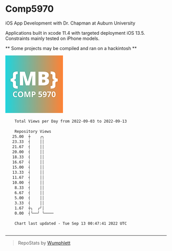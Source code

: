 # Comp5970
iOS App Development with Dr. Chapman at Auburn University

Applications built in xcode 11.4 with targeted deployment iOS 13.5.
Constraints mainly tested on iPhone models.

** Some projects may be compiled and ran on a hackintosh **

![App Icon](https://github.com/MatthewBentz/Comp5970/blob/master/Assignment1a-mlb0119/Assignment1a-mlb0119/Assets.xcassets/AppIcon.appiconset/180.png)

```
    Total Views per Day from 2022-09-03 to 2022-09-13

    Repository Views
   25.00  ┼    ╭╮
   23.33  ┤    ││
   21.67  ┤    ││
   20.00  ┤    ││
   18.33  ┤    ││
   16.67  ┤    ││
   15.00  ┤    ││
   13.33  ┤    ││
   11.67  ┤    ││
   10.00  ┤    ││
    8.33  ┤    ││
    6.67  ┤    ││
    5.00  ┤    ││
    3.33  ┤    ││
    1.67  ┼╮  ╭╯│
    0.00  ┤╰──╯ ╰────

    Chart last updated - Tue Sep 13 00:47:41 2022 UTC
    
```

---

> RepoStats by [Wumphlett](https://github.com/Wumphlett)
